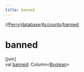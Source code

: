 ```yaml
---
title: banned
---
```

//[Perry](../../../index.html)/[database](../index.html)/[Accounts](index.html)/[banned](banned.html)



# banned



[jvm]\
val [banned](banned.html): Column&lt;[Boolean](https://kotlinlang.org/api/latest/jvm/stdlib/kotlin/-boolean/index.html)&gt;




